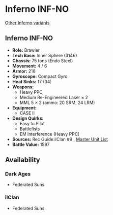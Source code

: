 # Inferno INF-NO 

[Other Inferno variants](../inferno.md) 

## Inferno INF-NO 

- **Role:** Brawler 
- **Tech Base:** Inner Sphere (3146) 
- **Chassis:** 75 tons (Endo Steel) 
- **Movement:** 4 / 6 
- **Armor:** 216 
- **Gyroscope:** Compact Gyro 
- **Heat Sinks:** 17 (34) 
- **Weapons:** 
  - Heavy PPC 
  - Medium Re-Engineered Laser × 2 
  - MML 5 × 2 (ammo: 20 SRM, 24 LRM) 
- **Equipment:** 
  - CASE II 
- **Design Quirks:** 
  - Easy to Pilot 
  - Battlefists 
  - EM Interference (Heavy PPC) 
- **Sources:** Rec Guide:ilClan #9 , [Master Unit List](http://masterunitlist.info/Unit/Details/7715) 
- **Battle Value:** 1597 

## Availability 

### Dark Ages 

- Federated Suns 

### ilClan 

- Federated Suns 

